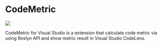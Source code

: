 # CodeMetric
<p>
<img src="https://yetchen.visualstudio.com/_apis/public/build/definitions/b725e6cc-5026-4265-b62d-e4cd0b2f3340/5/badge"/>
</p>
CodeMetric for Visual Studio is a extension that calculate code metric via using Roslyn API and show metric result in Visual Studio CodeLens.
